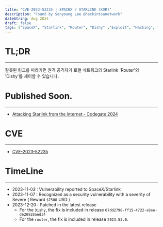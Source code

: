 ```yaml
---
title: "CVE-2023-52235 | SPACEX / STARLINK (KOR)"
description: "Found by Sehyoung Lee @hackintoanetwork"
dateString: Aug 2024
draft: false
tags: ["SpaceX", "Starlink", "Router", "Dishy" ,"Exploit", "Hacking", "DNS Rebinding", "CVE-2023-52235"]
---
```

# TL;DR

---

잘못된 링크를 따라가면 원격 공격자가 로컬 네트워크의 Starlink 'Router'와 'Dishy'를 제어할 수 있습니다.

# Published Soon.

---

- [Attacking Starlink from the Internet - Codegate 2024](https://codegate.org/sub/conference)

# CVE

---

- [CVE-2023-52235](https://www.cve.org/CVERecord?id=CVE-2023-52235)

# TimeLine

---

- 2023-11-03 : Vulnerability reported to SpaceX/Starlink
- 2023-11-07 : Recognized as a security vulnerability with a severity of Severe ( Reward `$7500` USD )
- 2023-12-20 : Patched in the latest release
  - For the `Dishy`, the fix is included in release `07dd2798-ff15-4722-a9ee-de28928aed34`
  - For the `router`, the fix is included in release `2023.53.0`.
